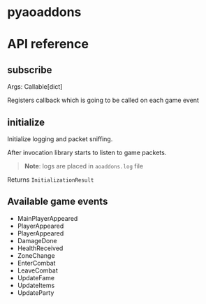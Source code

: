 pyaoaddons
==========

# API reference

## subscribe

Args: Callable[dict]

Registers callback which is going to be called on each game event

## initialize

Initialize logging and packet sniffing.

After invocation library starts to listen to game packets.

> **Note**: logs are placed in `aoaddons.log` file

Returns `InitializationResult`


## Available game events

- MainPlayerAppeared
- PlayerAppeared
- PlayerAppeared
- DamageDone
- HealthReceived
- ZoneChange
- EnterCombat
- LeaveCombat
- UpdateFame
- UpdateItems
- UpdateParty
